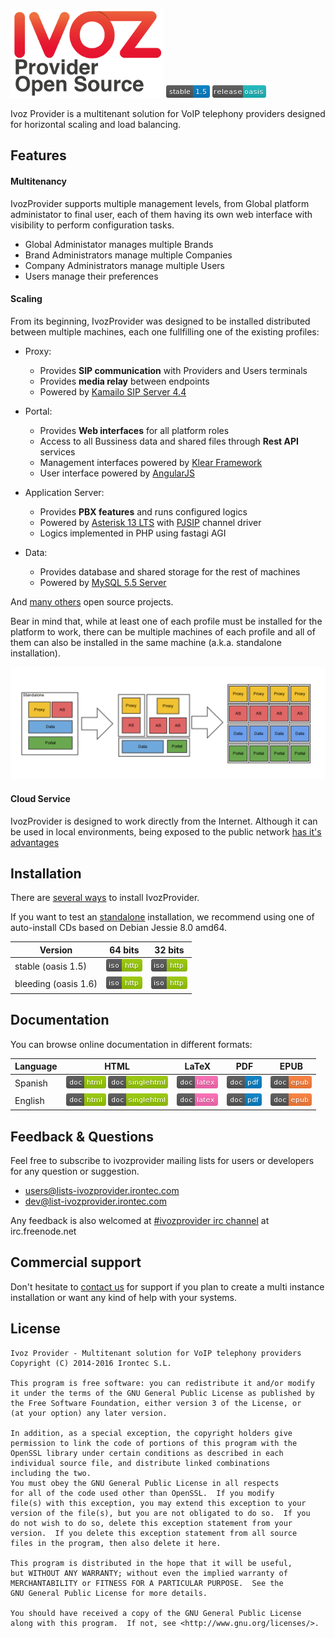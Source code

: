 ![IvozProvider Logo](portals/public/images/logoprovider.png) ![stable](portals/public/images/stable-1.5-blue.png) ![release](portals/public/images/release-oasis-14b9bc.png)

Ivoz Provider is a multitenant solution for VoIP telephony providers designed for horizontal scaling and load balancing.

## Features
#### Multitenancy
IvozProvider supports multiple management levels, from Global platform administator to final user, each of them having its own web interface with visibility to perform configuration tasks.

 * Global Administator manages multiple Brands
 * Brand Administrators manage multiple Companies
 * Company Administrators manage multiple Users
 * Users manage their preferences

#### Scaling
From its beginning, IvozProvider was designed to be installed distributed between multiple machines, each one fullfilling one of the existing profiles:

 * Proxy:
   - Provides **SIP communication** with Providers and Users terminals
   - Provides **media relay** between endpoints
   - Powered by [Kamailo SIP Server 4.4](https://www.kamailio.org/w/)

 * Portal:
   - Provides **Web interfaces** for all platform roles
   - Access to all Bussiness data and shared files through **Rest API** services
   - Management interfaces powered by [Klear Framework](https://www.irontec.com/internet/klear)
   - User interface powered by [AngularJS](https://angularjs.org/)

 * Application Server:
   - Provides **PBX features** and runs configured logics
   - Powered by [Asterisk 13 LTS](http://www.asterisk.org/) with [PJSIP](http://www.pjsip.org/) channel driver
   - Logics implemented in PHP using fastagi AGI

 * Data:
   - Provides database and shared storage for the rest of machines
   - Powered by [MySQL 5.5 Server](http://www.mysql.com/)

And [many others](https://irontec.github.io/ivozprovider/en/intro/what_is_inside.html) open source projects.

Bear in mind that, while at least one of each profile must be installed for the platform to work, there can be multiple machines of each profile and all of them can also be installed in the same machine (a.k.a. standalone installation).

![scaling](portals/public/images/horizontalscaling.png)

#### Cloud Service
IvozProvider is designed to work directly from the Internet. Although it can be used in local environments, being exposed to the public network [has it's advantages](https://irontec.github.io/ivozprovider/es/intro/what_is_ivozprovider.html#expuesta-a-la-red-publica)

## Installation

There are [several ways](https://irontec.github.io/ivozprovider/en/installation) to install IvozProvider.

If you want to test an [standalone](https://irontec.github.io/ivozprovider/en/installation/install_types.html#instalacion-standalone) installation, we recommend using one of auto-install CDs based on Debian Jessie 8.0 amd64.


| Version  | 64 bits  | 32 bits |
|----------|:--------:|:-------:|
|stable (oasis 1.5) | [![iso http](portals/public/images/iso-http-green.png)](http://packages.irontec.com/isos/ivozprovider-1.5.0-oasis-amd64.iso)| [![iso http](portals/public/images/iso-http-green.png)](http://packages.irontec.com/isos/ivozprovider-1.5.0-oasis-i386.iso)|
|bleeding (oasis 1.6) | [![iso http](portals/public/images/iso-http-green.png)](http://packages.irontec.com/isos/ivozprovider-1.6.0-bleeding-amd64.iso)| [![iso http](portals/public/images/iso-http-green.png)](http://packages.irontec.com/isos/ivozprovider-1.6.0-bleeding-i386.iso)|


## Documentation

You can browse online documentation in different formats:

| Language | HTML | LaTeX | PDF | EPUB |
|----------|:----:|:-----:|:---:|:----:|
| Spanish  | [![badge html](portals/public/images/doc-html-green.png)](https://irontec.github.io/ivozprovider/es) [![badge singlehtml](portals/public/images/doc-singlehtml-green.png)](https://irontec.github.io/ivozprovider/essingle) | [![badge latex](portals/public/images/doc-latex-ff69b4.png)](https://irontec.github.io/ivozprovider/eslatex/IvozProvider-1.6-oasis-es.tex) | [![badge pdf](portals/public/images/doc-pdf-blue.png)](https://irontec.github.io/ivozprovider/eslatex/IvozProvider-1.6-oasis-es.pdf) | [![badge epub](portals/public/images/doc-epub-orange.png)](https://irontec.github.io/ivozprovider/esepub/IvozProvider-1.6-oasis-es.epub) |
| English  | [![badge html](portals/public/images/doc-html-green.png)](https://irontec.github.io/ivozprovider/en) [![badge singlehtml](portals/public/images/doc-singlehtml-green.png)](https://irontec.github.io/ivozprovider/ensingle) | [![badge latex](portals/public/images/doc-latex-ff69b4.png)](https://irontec.github.io/ivozprovider/enlatex/IvozProvider-1.6-oasis-en.tex) | [![badge pdf](portals/public/images/doc-pdf-blue.png)](https://irontec.github.io/ivozprovider/enlatex/IvozProvider-1.6-oasis-en.pdf) | [![badge epub](portals/public/images/doc-epub-orange.png)](https://irontec.github.io/ivozprovider/esepub/IvozProvider-1.6-oasis-en.epub) |


## Feedback & Questions

Feel free to subscribe to ivozprovider mailing lists for users or developers for any question
or suggestion.

 - [users@lists-ivozprovider.irontec.com](http://lists-ivozprovider.irontec.com/cgi-bin/mailman/listinfo/users)
 - [dev@list-ivozprovider.irontec.com](http://lists-ivozprovider.irontec.com/cgi-bin/mailman/listinfo/dev)

Any feedback is also welcomed at [#ivozprovider irc channel](https://webchat.freenode.net/?channels=ivozprovider) at irc.freenode.net

## Commercial support

Don't hesitate to [contact us](https://www.irontec.com/contacto) for support if you plan to create a multi instance installation or want any kind of help with your systems.

## License
    Ivoz Provider - Multitenant solution for VoIP telephony providers
    Copyright (C) 2014-2016 Irontec S.L.

    This program is free software: you can redistribute it and/or modify
    it under the terms of the GNU General Public License as published by
    the Free Software Foundation, either version 3 of the License, or
    (at your option) any later version.

    In addition, as a special exception, the copyright holders give
    permission to link the code of portions of this program with the
    OpenSSL library under certain conditions as described in each
    individual source file, and distribute linked combinations
    including the two.
    You must obey the GNU General Public License in all respects
    for all of the code used other than OpenSSL.  If you modify
    file(s) with this exception, you may extend this exception to your
    version of the file(s), but you are not obligated to do so.  If you
    do not wish to do so, delete this exception statement from your
    version.  If you delete this exception statement from all source
    files in the program, then also delete it here.

    This program is distributed in the hope that it will be useful,
    but WITHOUT ANY WARRANTY; without even the implied warranty of
    MERCHANTABILITY or FITNESS FOR A PARTICULAR PURPOSE.  See the
    GNU General Public License for more details.

    You should have received a copy of the GNU General Public License
    along with this program.  If not, see <http://www.gnu.org/licenses/>.

